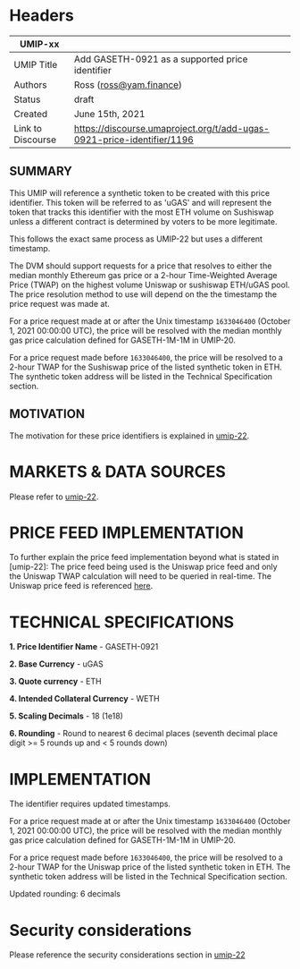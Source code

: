 # Headers
| UMIP-xx     |                                                                                                                                          |
|------------|------------------------------------------------------------------------------------------------------------------------------------------|
| UMIP Title | Add GASETH-0921 as a supported price identifier                                                                                             |
| Authors    | Ross (ross@yam.finance)
| Status     | draft                                                                                                                                 |
| Created    | June 15th, 2021                                                                                                                              |
| Link to Discourse| https://discourse.umaproject.org/t/add-ugas-0921-price-identifier/1196

## SUMMARY
This UMIP will reference a synthetic token to be created with this price identifier. This token will be referred to as 'uGAS' and will represent the token that tracks this identifier with the most ETH volume on Sushiswap unless a different contract is determined by voters to be more legitimate.

This follows the exact same process as UMIP-22 but uses a different timestamp.

The DVM should support requests for a price that resolves to either the median monthly Ethereum gas price or a 2-hour Time-Weighted Average Price (TWAP) on the highest volume Uniswap or sushiswap ETH/uGAS pool. The price resolution method to use will depend on the the timestamp the price request was made at.

For a price request made at or after the Unix timestamp `1633046400` (October 1, 2021 00:00:00 UTC), the price will be resolved with the median monthly gas price calculation defined for GASETH-1M-1M in UMIP-20.

For a price request made before `1633046400`, the price will be resolved to a 2-hour TWAP for the Sushiswap price of the listed synthetic token in ETH. The synthetic token address will be listed in the Technical Specification section.


## MOTIVATION
The motivation for these price identifiers is explained in [umip-22](https://github.com/UMAprotocol/UMIPs/blob/master/UMIPs/umip-22.md).


# MARKETS & DATA SOURCES

Please refer to [umip-22](https://github.com/UMAprotocol/UMIPs/blob/master/UMIPs/umip-22.md).


# PRICE FEED IMPLEMENTATION

To further explain the price feed implementation beyond what is stated in [umip-22]: The price feed being used is the Uniswap price feed and only the Uniswap TWAP calculation will need to be queried in real-time. The Uniswap price feed is referenced [here](https://github.com/UMAprotocol/protocol/blob/master/packages/financial-templates-lib/src/price-feed/UniswapPriceFeed.js).


# TECHNICAL SPECIFICATIONS

**1. Price Identifier Name** - GASETH-0921

**2. Base Currency** - uGAS

**3. Quote currency** - ETH

**4. Intended Collateral Currency** - WETH

**5. Scaling Decimals** - 18 (1e18)

**6. Rounding** - Round to nearest 6 decimal places (seventh decimal place digit >= 5 rounds up and < 5 rounds down)

# IMPLEMENTATION
The identifier requires updated timestamps.

For a price request made at or after the Unix timestamp `1633046400` (October 1, 2021 00:00:00 UTC), the price will be resolved with the median monthly gas price calculation defined for GASETH-1M-1M in UMIP-20.

For a price request made before `1633046400`, the price will be resolved to a 2-hour TWAP for the Uniswap price of the listed synthetic token in ETH. The synthetic token address will be listed in the Technical Specification section.

Updated rounding: 6 decimals

# Security considerations

Please reference the security considerations section in [umip-22](https://github.com/UMAprotocol/UMIPs/blob/master/UMIPs/umip-22.md)
